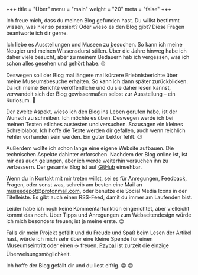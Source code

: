 +++
title = "Über"
menu = "main"
weight = "20"
meta = "false"
+++

Ich freue mich, dass du meinen Blog gefunden hast. Du willst bestimmt wissen, was hier so passiert? Oder wieso es den Blog gibt? Diese Fragen beantworte ich dir gerne.

Ich liebe es Ausstellungen und Museen zu besuchen. So kann ich meine Neugier und meinen Wissensdurst stillen. Über die Jahre hinweg habe ich daher viele besucht, aber zu meinem Bedauern hab ich vergessen, was ich schon alles gesehen und gehört habe. 🙄

Deswegen soll der Blog mal längere mal kürzere Erlebnisberichte über meine Museumsbesuche erhalten. So kann ich dann später zurückblicken. Da ich meine Berichte veröffentliche und du sie daher lesen kannst, verwandelt sich der Blog gewissermaßen selbst zur Ausstellung – ein Kuriosum. 🤔

Der zweite Aspekt, wieso ich den Blog ins Leben gerufen habe, ist der Wunsch zu schreiben. Ich möchte es üben. Deswegen werde ich bei meinen Texten etliches austesten und versuchen. Sozusagen ein kleines Schreiblabor. Ich hoffe die Texte werden dir gefallen, auch wenn reichlich Fehler vorhanden sein werden. Ein guter Lektor fehlt. 😉 

Außerdem wollte ich schon lange eine eigene Website aufbauen. Die technischen Aspekte dahinter erforschen. Nachdem der Blog online ist, ist mir das auch gelungen, aber ich werde weiterhin versuchen ihn zu verbessern. Der gesamte Blog ist auf [GitHub](https://github.com/museedepot/museeblog) einsehbar.

Wenn du in Kontakt mit mir treten willst, sei es für Anregungen, Feedback, Fragen, oder sonst was, schreib am besten eine Mail an [museedepot@protonmail.com](mailto:museedepot@protonmail.com), oder benutze die Social Media Icons in der Titelleiste. Es gibt auch einen RSS-Feed, damit du immer am Laufenden bist. 

Leider habe ich noch keine Kommentarfunktion eingerichtet, aber vielleicht kommt das noch. Über Tipps und Anregungen zum Webseitendesign würde ich mich besonders freuen; ist ja meine erste. 😊

Falls dir mein Projekt gefällt und du Freude und Spaß beim Lesen der Artikel hast, würde ich mich sehr über eine kleine Spende für einen Museumseintritt oder einen ☕️ freuen. [Paypal](https://paypal.me/museedepot?locale.x=de_DE) ist zurzeit die einzige Überweisungsmöglichkeit.

Ich hoffe der Blog gefällt dir und du liest eifrig. 😁 😊